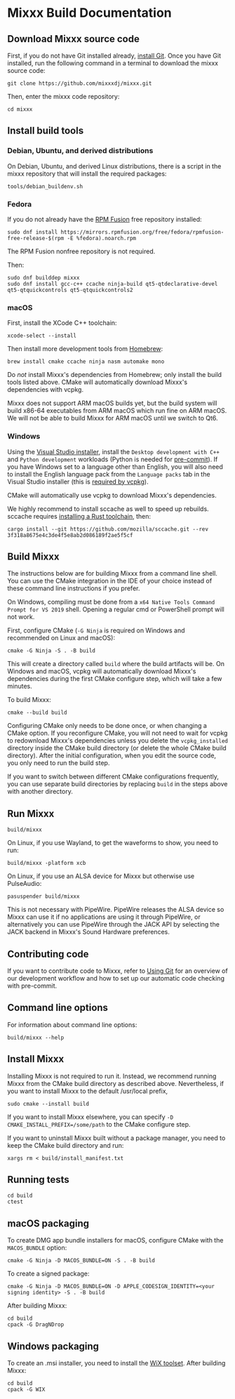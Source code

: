 # Mixxx Build Documentation

## Download Mixxx source code

First, if you do not have Git installed already,
[install Git](https://git-scm.com/downloads). Once you have Git
installed, run the following command in a terminal to download
the mixxx source code:

    git clone https://github.com/mixxxdj/mixxx.git

Then, enter the mixxx code repository:

    cd mixxx

## Install build tools

### Debian, Ubuntu, and derived distributions

On Debian, Ubuntu, and derived Linux distributions, there is a script
in the mixxx repository that will install the required packages:

    tools/debian_buildenv.sh

### Fedora

If you do not already have the [RPM Fusion](https://rpmfusion.org) free repository installed:

    sudo dnf install https://mirrors.rpmfusion.org/free/fedora/rpmfusion-free-release-$(rpm -E %fedora).noarch.rpm

The RPM Fusion nonfree repository is not required.

Then:

    sudo dnf builddep mixxx
    sudo dnf install gcc-c++ ccache ninja-build qt5-qtdeclarative-devel qt5-qtquickcontrols qt5-qtquickcontrols2

### macOS

First, install the XCode C++ toolchain:

    xcode-select --install

Then install more development tools from [Homebrew](https://brew.sh):

    brew install cmake ccache ninja nasm automake mono

Do *not* install Mixxx's dependencies from Homebrew; only install the build tools
listed above. CMake will automatically download Mixxx's dependencies with vcpkg.

Mixxx does not support ARM macOS builds yet, but the build system will build x86-64
executables from ARM macOS which run fine on ARM macOS. We will not be able to
build Mixxx for ARM macOS until we switch to Qt6.

### Windows

Using the [Visual Studio installer](https://visualstudio.microsoft.com/downloads/),
install the `Desktop development with C++` and `Python development` workloads
(Python is needed for
[pre-commit](https://github.com/mixxxdj/mixxx/wiki/Using%20Git#set-up-automatic-code-checking)).
If you have Windows set to a language other than English, you will also need
to install the English language pack from the `Language packs` tab in the
Visual Studio installer (this is
[required by vcpkg](https://github.com/microsoft/vcpkg/issues/2295)).

CMake will automatically use vcpkg to download Mixxx's dependencies.

We highly recommend to install sccache as well to speed up rebuilds. sccache requires
[installing a Rust toolchain](https://www.rust-lang.org/learn/get-started), then:

    cargo install --git https://github.com/mozilla/sccache.git --rev 3f318a8675e4c3de4f5e8ab2d086189f2ae5f5cf

## Build Mixxx

The instructions below are for building Mixxx from a command line shell. You
can use the CMake integration in the IDE of your choice instead of these
command line instructions if you prefer.

On Windows, compiling must be done from a `x64 Native Tools Command Prompt for
VS 2019` shell. Opening a regular cmd or PowerShell prompt will not work.

First, configure CMake (`-G Ninja` is required on Windows and recommended on
Linux and macOS):

    cmake -G Ninja -S . -B build

This will create a directory called `build` where the build artifacts will be.
On Windows and macOS, vcpkg will automatically download Mixxx's dependencies
during the first CMake configure step, which will take a few minutes.

To build Mixxx:

    cmake --build build

Configuring CMake only needs to be done once, or when changing a CMake option.
If you reconfigure CMake, you will not need to wait for vcpkg to redownload
Mixxx's dependencies unless you delete the `vcpkg_installed` directory inside
the CMake build directory (or delete the whole CMake build directory). After
the initial configuration, when you edit the source code, you only need to
run the build step.

If you want to switch between different CMake configurations frequently, you
can use separate build directories by replacing `build` in the steps above
with another directory.

## Run Mixxx

    build/mixxx

On Linux, if you use Wayland, to get the waveforms to show, you need to run:

    build/mixxx -platform xcb

On Linux, if you use an ALSA device for Mixxx but otherwise use PulseAudio:

    pasuspender build/mixxx

This is not necessary with PipeWire. PipeWire releases the ALSA device
so Mixxx can use it if no applications are using it through PipeWire, or
alternatively you can use PipeWire through the JACK API by selecting the JACK
backend in Mixxx's Sound Hardware preferences.

## Contributing code

If you want to contribute code to Mixxx, refer to
[Using Git](https://github.com/mixxxdj/mixxx/wiki/Using%20Git) for an overview
of our development workflow and how to set up our automatic code checking with
pre-commit.

## Command line options

For information about command line options:

    build/mixxx --help

## Install Mixxx

Installing Mixxx is not required to run it. Instead, we recommend running
Mixxx from the CMake build directory as described above. Nevertheless, if
you want to install Mixxx to the default /usr/local prefix,

    sudo cmake --install build

If you want to install Mixxx elsewhere, you can specify
`-D CMAKE_INSTALL_PREFIX=/some/path` to the CMake configure step.

If you want to uninstall Mixxx built without a package manager, you need
to keep the CMake build directory and run:

    xargs rm < build/install_manifest.txt

## Running tests

    cd build
    ctest

## macOS packaging

To create DMG app bundle installers for macOS, configure CMake with the `MACOS_BUNDLE` option:

    cmake -G Ninja -D MACOS_BUNDLE=ON -S . -B build

To create a signed package:

    cmake -G Ninja -D MACOS_BUNDLE=ON -D APPLE_CODESIGN_IDENTITY=<your signing identity> -S . -B build

After building Mixxx:

    cd build
    cpack -G DragNDrop

## Windows packaging

To create an .msi installer, you need to install the [WiX toolset](https://wixtoolset.org/releases/).
After building Mixxx:

    cd build
    cpack -G WIX
